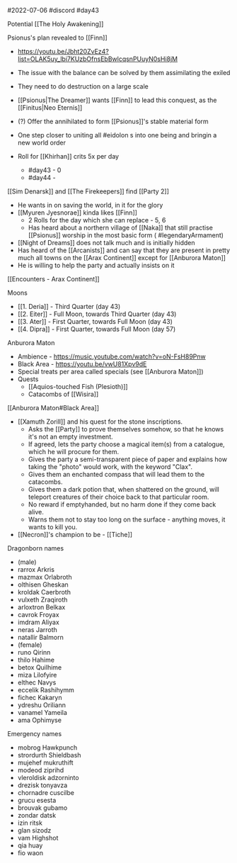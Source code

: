 #2022-07-06
#discord 
#day43

Potential [[The Holy Awakening]]

Psionus's plan revealed to [[Finn]]
- https://youtu.be/Jbht20ZvEz4?list=OLAK5uy_lbi7KUzbOfnsEbBwlcqsnPUuyN0sHi8jM
- The issue with the balance can be solved by them assimilating the exiled
- They need to do destruction on a large scale
- [[Psionus|The Dreamer]] wants [[Finn]] to lead this conquest, as the [[Finitus|Neo Eternis]]
- (?) Offer the annihilated to form [[Psionus]]'s stable material form
- One step closer to uniting all #eidolon s into one being and bringin a new world order

- Roll for [[Khirhan]] crits 5x per day
	- #day43 - 0
	- #day44 - 

[[Sim Denarsk]] and [[The Firekeepers]] find [[Party 2]]
- He wants in on saving the world, in it for the glory
- [[Myuren Jyesnorae]] kinda likes [[Finn]]
	- 2 Rolls for the day which she can replace - 5, 6
	- Has heard about a northern village of [[Naka]] that still practise [[Psionus]] worship in the most basic form ( #legendaryArmament)
- [[Night of Dreams]] does not talk much and is initially hidden
- Has heard of the [[Arcanists]] and can say that they are present in pretty much all towns on the [[Arax Continent]] except for [[Anburora Maton]]
- He is willing to help the party and actually insists on it

[[Encounters - Arax Continent]]

Moons
- [[1. Deria]] - Third Quarter (day 43)
- [[2. Eiter]] - Full Moon, towards Third Quarter (day 43)
- [[3. Ater]] - First Quarter, towards Full Moon (day 43)
- [[4. Dipra]] - First Quarter, towards Full Moon (day 57)

Anburora Maton
- Ambience - https://music.youtube.com/watch?v=oN-FsH89Pnw
- Black Area - https://youtu.be/vwU81Xpv9dE
- Special treats per area called specials (see [[Anburora Maton]])
- Quests
	- [[Aquios-touched Fish (Plesioth)]]
	- Catacombs of [[Wisira]]

[[Anburora Maton#Black Area]]
- [[Xamuth Zorill]] and his quest for the stone inscriptions.
	- Asks the [[Party]] to prove themselves somehow, so that he knows it's not an empty investment.
	- If agreed, lets the party choose a magical item(s) from a catalogue, which he will procure for them.
	- Gives the party a semi-transparent piece of paper and explains how taking the "photo" would work, with the keyword "Clax".
	- Gives them an enchanted compass that will lead them to the catacombs.
	- Gives them a dark potion that, when shattered on the ground, will teleport creatures of their choice back to that particular room.
	- No reward if emptyhanded, but no harm done if they come back alive.
	- Warns them not to stay too long on the surface - anything moves, it wants to kill you.
- [[Necron]]'s champion to be - [[Tiche]]

Dragonborn names
- (male)
- rarrox Arkris  
- mazmax Orlabroth  
- olthisen Gheskan  
- kroldak Caerbroth  
- vulxeth Zraqiroth  
- arloxtron Belkax  
- cavrok Froyax  
- imdram Aliyax  
- neras Jarroth  
- natallir Balmorn
- (female)
- runo Qirinn  
- thilo Hahime  
- betox Quilhime  
- miza Lilofyire  
- elthec Navys  
- eccelik Rashihymm  
- fichec Kakaryn  
- ydreshu Oriliann  
- vanamel Yameila  
- ama Ophimyse

Emergency names
- mobrog Hawkpunch 
- strordurth Shieldbash  
- mujehef mukruthift  
- modeod ziprihd  
- vleroldisk adzorninto  
- drezisk tonyavza  
- chornadre cuscilbe  
- grucu esesta
- brouvak gubamo
- zondar datsk
- izin ritsk
- glan sizodz
- vam Highshot
- qia huay
- fio waon